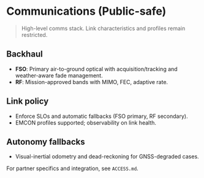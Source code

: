 # Communications (Public-safe)

> High-level comms stack. Link characteristics and profiles remain restricted.

## Backhaul

- **FSO**: Primary air-to-ground optical with acquisition/tracking and
  weather-aware fade management.
- **RF**: Mission-approved bands with MIMO, FEC, adaptive rate.

## Link policy

- Enforce SLOs and automatic fallbacks (FSO primary, RF secondary).
- EMCON profiles supported; observability on link health.

## Autonomy fallbacks

- Visual-inertial odometry and dead-reckoning for GNSS-degraded cases.

For partner specifics and integration, see `ACCESS.md`.
